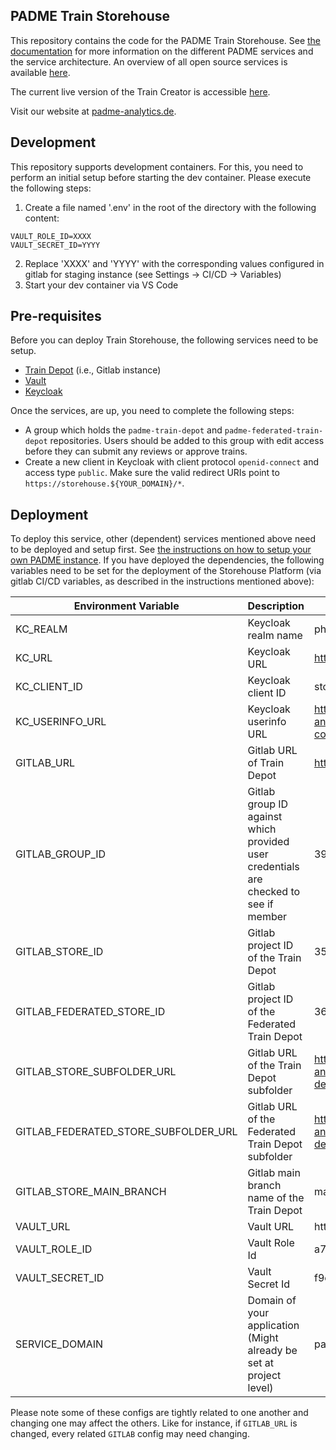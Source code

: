 ## PADME Train Storehouse

This repository contains the code for the PADME Train Storehouse. See [the documentation](https://docs.padme-analytics.de/) for more information on the different PADME services and the service architecture. An overview of all open source services is available [here](https://git.rwth-aachen.de/padme-development).

The current live version of the Train Creator is accessible [here](https://storehouse.padme-analytics.de).

Visit our website at [padme-analytics.de](https://padme-analytics.de).

## Development

This repository supports development containers. For this, you need to perform an initial setup before starting the dev container. Please execute the following steps:

1. Create a file named '.env' in the root of the directory with the following content:

```
VAULT_ROLE_ID=XXXX
VAULT_SECRET_ID=YYYY
```

2. Replace 'XXXX' and 'YYYY' with the corresponding values configured in gitlab for staging instance (see Settings -> CI/CD -> Variables)
3. Start your dev container via VS Code

## Pre-requisites
Before you can deploy Train Storehouse, the following services need to be setup.
- [Train Depot](https://git.rwth-aachen.de/padme-development/train-depo) (i.e., Gitlab instance)
- [Vault](https://git.rwth-aachen.de/padme-development/vault#train-creator-train-store)
- [Keycloak](https://git.rwth-aachen.de/padme-development/keycloak)

Once the services, are up, you need to complete the following steps:
- A group which holds the `padme-train-depot` and `padme-federated-train-depot` repositories. Users should be added to this group with edit access before they can submit any reviews or approve trains.
- Create a new client in Keycloak with client protocol `openid-connect` and access type `public`. Make sure the valid redirect URIs point to `https://storehouse.${YOUR_DOMAIN}/*`. 

## Deployment

To deploy this service, other (dependent) services mentioned above need to be deployed and setup first. See [the instructions on how to setup your own PADME instance](https://docs.padme-analytics.de/en/how-to-deploy-padme). If you have deployed the dependencies, the following variables need to be set for the deployment of the Storehouse Platform (via gitlab CI/CD variables, as described in the instructions mentioned above):

| Environment Variable                 | Description                                                                          | Sample Value                                                                     |
| ------------------------------------ | ------------------------------------------------------------------------------------ | -------------------------------------------------------------------------------- |
| KC_REALM                             | Keycloak realm name                                                                  | pht                                                                              |
| KC_URL                               | Keycloak URL                                                                         | https://auth.padme-analytics.de/auth                                             |
| KC_CLIENT_ID                         | Keycloak client ID                                                                   | storehouse                                                                       |
| KC_USERINFO_URL                      | Keycloak userinfo URL                                                                | https://auth.padme-analytics.de/auth/realms/pht/protocol/openid-connect/userinfo |
| GITLAB_URL                           | Gitlab URL of Train Depot                                                            | https://depot.padme-analytics.de                                                 |
| GITLAB_GROUP_ID                      | Gitlab group ID against which provided user credentials are checked to see if member | 39                                                                               |
| GITLAB_STORE_ID                      | Gitlab project ID of the Train Depot                                                 | 35                                                                               |
| GITLAB_FEDERATED_STORE_ID            | Gitlab project ID of the Federated Train Depot                                       | 36                                                                               |
| GITLAB_STORE_SUBFOLDER_URL           | Gitlab URL of the Train Depot subfolder                                              | https://depot.padme-analytics.de/padme/padme-train-depot/-/tree/                 |
| GITLAB_FEDERATED_STORE_SUBFOLDER_URL | Gitlab URL of the Federated Train Depot subfolder                                    | https://depot.padme-analytics.de/padme/padme-federated-train-depot/-/tree/       |
| GITLAB_STORE_MAIN_BRANCH             | Gitlab main branch name of the Train Depot                                           | main                                                                             |
| VAULT_URL                            | Vault URL                                                                            | https://vault:8200                                                               |
| VAULT_ROLE_ID                        | Vault Role Id                                                                        | a787f1c6-1234-db6a-0fa7-812be892f888                                             |
| VAULT_SECRET_ID                      | Vault Secret Id                                                                      | f9cde01f-98ff-12aa-79d1-d123fb508dd5         
| SERVICE_DOMAIN | Domain of your application (Might already be set at project level) | padme-analytics.de                                       |

Please note some of these configs are tightly related to one another and changing one may affect the others. Like for instance, if `GITLAB_URL` is changed, every related `GITLAB` config may need changing.
